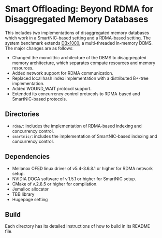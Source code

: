 Smart Offloading: Beyond RDMA for Disaggregated Memory Databases
========================================================================

This includes two implementations of disaggregated memory databases which work in a SmartNIC-based setting and a RDMA-based setting.
The system benchmark extends [DBx1000](https://github.com/yxymit/DBx1000), a multi-threaded in-memory DBMS.
The major changes are as follows:
* Changed the monolithic architecture of the DBMS to disaggregated memory architecture, which separates compute resources and memory resources.
* Added network support for RDMA communication.
* Replaced local hash index implementation with a distributed B+-tree implementation.
* Added WOUND\_WAIT protocol support.
* Extended its concurrency control protocols to RDMA-based and SmartNIC-based protocols. 


## Directories ##

* `rdma/`: includes the implementation of RDMA-based indexing and concurrency control.
* `smartnic/`: includes the implementation of SmartNIC-based indexing and concurrency control.



## Dependencies ##

* Mellanox OFED linux driver of v5.4-3.6.8.1 or higher for RDMA network setup.
* NVIDIA DOCA software of v.1.5.1 or higher for SmartNIC setup.
* CMake of v.2.8.5 or higher for compilation.
* Jemalloc allocator
* TBB library
* Hugepage setting

## Build ##

Each directory has its detailed instructions of how to build in its README file.
